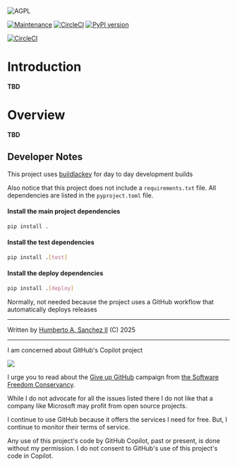 ![](https://github.com/hasii2011/code-ally-basic/blob/master/developer/agpl-license-web-badge-version-2-256x48.png "AGPL")

[![Maintenance](https://img.shields.io/badge/Maintained%3F-yes-green.svg)](https://GitHub.com/Naereen/StrapDown.js/graphs/commit-activity)
[![CircleCI](https://dl.circleci.com/status-badge/img/gh/hasii2011/pyutplugins/tree/master.svg?style=shield)](https://dl.circleci.com/status-badge/redirect/gh/hasii2011/pyutplugins/tree/master)
[![PyPI version](https://badge.fury.io/py/pyutplugins.svg)](https://badge.fury.io/py/pyutplugins)

[![CircleCI](https://dl.circleci.com/insights-snapshot/gh/hasii2011/pyutplugins/master/main/badge.svg?window=30d)](https://app.circleci.com/insights/github/hasii2011/pyutplugins/workflows/main/overview?branch=master&reporting-window=last-30-days&insights-snapshot=true)


# Introduction
**TBD**

# Overview

**TBD**

## Developer Notes
This project uses [buildlackey](https://github.com/hasii2011/buildlackey) for day to day development builds

Also notice that this project does not include a `requirements.txt` file.  All dependencies are listed in the `pyproject.toml` file.

#### Install the main project dependencies

```bash
pip install .
```

#### Install the test dependencies

```bash
pip install .[test]
```

#### Install the deploy dependencies

```bash
pip install .[deploy]
```

Normally, not needed because the project uses a GitHub workflow that automatically deploys releases

___

Written by <a href="mailto:email@humberto.a.sanchez.ii@gmail.com?subject=Hello Humberto">Humberto A. Sanchez II</a>  (C) 2025

___

I am concerned about GitHub's Copilot project

![](https://github.com/hasii2011/code-ally-basic/blob/master/developer/SillyGitHub.png)

I urge you to read about the
[Give up GitHub](https://GiveUpGitHub.org) campaign from
[the Software Freedom Conservancy](https://sfconservancy.org).

While I do not advocate for all the issues listed there I do not like that
a company like Microsoft may profit from open source projects.

I continue to use GitHub because it offers the services I need for free.  But, I continue
to monitor their terms of service.

Any use of this project's code by GitHub Copilot, past or present, is done
without my permission.  I do not consent to GitHub's use of this project's
code in Copilot.
